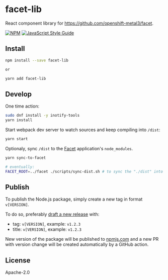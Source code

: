 # facet-lib

React component library for https://github.com/openshift-metal3/facet.

>

[![NPM](https://img.shields.io/npm/v/facet-lib.svg)](https://www.npmjs.com/package/facet-lib)
[![JavaScript Style Guide](https://img.shields.io/badge/code_style-standard-brightgreen.svg)](https://standardjs.com)

## Install

```bash
npm install --save facet-lib

or

yarn add facet-lib
```

## Develop
One time action:
```bash
sudo dnf install -y inotify-tools
yarn install
```

Start webpack dev server to watch sources and keep compiling into `/dist`:
```bash
yarn start
```

Optionaly, sync `/dist` to the [Facet](https://github.com/openshift-metal3/facet) application's `node_modules`.

```bash
yarn sync-to-facet

# eventually:
FACET_ROOT=../facet ./scripts/sync-dist.sh # to sync the "./dist" into facet's node_modules
```

## Publish
To publish the Node.js package, simply create a new tag in format `v[VERSION]`.

To do so, preferably [draft a new release](https://github.com/mareklibra/facet-lib/releases/new) with:
- tag: `v[VERSION]`, example: `v1.2.3`
- title: `v[VERSION]`, example: `v1.2.3`

New version of the package will be published to [npmjs.com](https://www.npmjs.com/package/facet-lib) and a new PR with version change will be created automatically by a GitHub action.

## License

Apache-2.0
